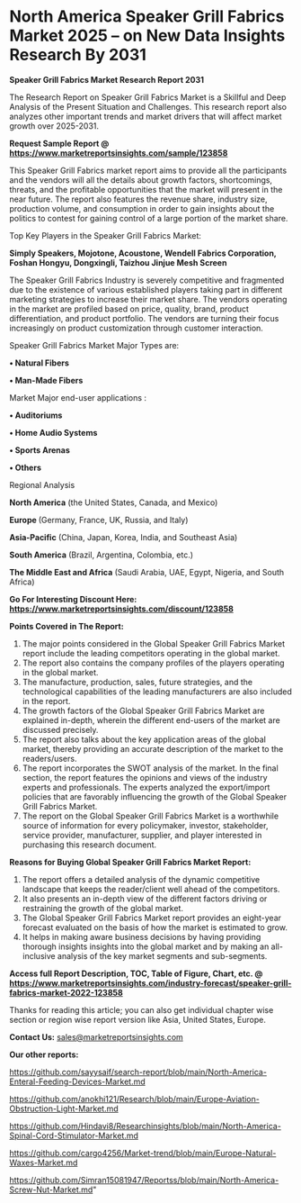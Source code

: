 # North America Speaker Grill Fabrics Market 2025 – on New Data Insights Research By 2031

<strong>Speaker Grill Fabrics Market Research Report 2031</strong>

The Research Report on Speaker Grill Fabrics Market is a Skillful and Deep Analysis of the Present Situation and Challenges. This research report also analyzes other important trends and market drivers that will affect market growth over 2025-2031.

<strong>Request Sample Report @ <a href=https://www.marketreportsinsights.com/sample/123858>https://www.marketreportsinsights.com/sample/123858</a></strong>

This Speaker Grill Fabrics market report aims to provide all the participants and the vendors will all the details about growth factors, shortcomings, threats, and the profitable opportunities that the market will present in the near future. The report also features the revenue share, industry size, production volume, and consumption in order to gain insights about the politics to contest for gaining control of a large portion of the market share.

Top Key Players in the Speaker Grill Fabrics Market:

<strong>Simply Speakers, Mojotone, Acoustone, Wendell Fabrics Corporation, Foshan Hongyu, Dongxingli, Taizhou Jinjue Mesh Screen</strong>

The Speaker Grill Fabrics Industry is severely competitive and fragmented due to the existence of various established players taking part in different marketing strategies to increase their market share. The vendors operating in the market are profiled based on price, quality, brand, product differentiation, and product portfolio. The vendors are turning their focus increasingly on product customization through customer interaction.

Speaker Grill Fabrics Market Major Types are:

<strong>• Natural Fibers

• Man-Made Fibers</strong>

Market Major end-user applications :

<strong>• Auditoriums

• Home Audio Systems

• Sports Arenas

• Others</strong>

Regional Analysis

</u><strong><b>North America</b></strong> (the United States, Canada, and Mexico)

<strong><b>Europe </b></strong>(Germany, France, UK, Russia, and Italy)

<strong><b>Asia-Pacific</b></strong> (China, Japan, Korea, India, and Southeast Asia)

<strong><b>South America</b></strong> (Brazil, Argentina, Colombia, etc.)

<strong><b>The Middle East and Africa</b></strong> (Saudi Arabia, UAE, Egypt, Nigeria, and South Africa)

<strong>Go For Interesting Discount Here: <a href=https://www.marketreportsinsights.com/discount/123858>https://www.marketreportsinsights.com/discount/123858</a></strong>

<strong>Points Covered in The Report:</strong>
<ol>
  <li>The major points considered in the Global Speaker Grill Fabrics Market report include the leading competitors operating in the global market.</li>
  <li>The report also contains the company profiles of the players operating in the global market.</li>
  <li>The manufacture, production, sales, future strategies, and the technological capabilities of the leading manufacturers are also included in the report.</li>
  <li>The growth factors of the Global Speaker Grill Fabrics Market are explained in-depth, wherein the different end-users of the market are discussed precisely.</li>
  <li>The report also talks about the key application areas of the global market, thereby providing an accurate description of the market to the readers/users.</li>
  <li>The report incorporates the SWOT analysis of the market. In the final section, the report features the opinions and views of the industry experts and professionals. The experts analyzed the export/import policies that are favorably influencing the growth of the Global Speaker Grill Fabrics Market.</li>
  <li>The report on the Global Speaker Grill Fabrics Market is a worthwhile source of information for every policymaker, investor, stakeholder, service provider, manufacturer, supplier, and player interested in purchasing this research document.</li>
</ol>
<strong>Reasons for Buying Global Speaker Grill Fabrics Market Report:</strong>

<ol>
  <li>The report offers a detailed analysis of the dynamic competitive landscape that keeps the reader/client well ahead of the competitors.</li>
  <li>It also presents an in-depth view of the different factors driving or restraining the growth of the global market.</li>
  <li>The Global Speaker Grill Fabrics Market report provides an eight-year forecast evaluated on the basis of how the market is estimated to grow.</li>
  <li>It helps in making aware business decisions by having providing thorough insights insights into the global market and by making an all-inclusive analysis of the key market segments and sub-segments.</li>
</ol>
<strong>Access full Report Description, TOC, Table of Figure, Chart, etc. @ <a href=https://www.marketreportsinsights.com/industry-forecast/speaker-grill-fabrics-market-2022-123858>https://www.marketreportsinsights.com/industry-forecast/speaker-grill-fabrics-market-2022-123858</a></strong>


Thanks for reading this article; you can also get individual chapter wise section or region wise report version like Asia, United States, Europe.

<strong>Contact Us:</strong>
sales@marketreportsinsights.com

<strong>Our other reports:</strong>

<a href=https://github.com/sayysaif/search-report/blob/main/North-America-Enteral-Feeding-Devices-Market.md>https://github.com/sayysaif/search-report/blob/main/North-America-Enteral-Feeding-Devices-Market.md</a>

<a href=https://github.com/anokhi121/Research/blob/main/Europe-Aviation-Obstruction-Light-Market.md>https://github.com/anokhi121/Research/blob/main/Europe-Aviation-Obstruction-Light-Market.md</a>

<a href=https://github.com/Hindavi8/Researchinsights/blob/main/North-America-Spinal-Cord-Stimulator-Market.md>https://github.com/Hindavi8/Researchinsights/blob/main/North-America-Spinal-Cord-Stimulator-Market.md</a>

<a href=https://github.com/cargo4256/Market-trend/blob/main/Europe-Natural-Waxes-Market.md>https://github.com/cargo4256/Market-trend/blob/main/Europe-Natural-Waxes-Market.md</a>

<a href=https://github.com/Simran15081947/Reportss/blob/main/North-America-Screw-Nut-Market.md>https://github.com/Simran15081947/Reportss/blob/main/North-America-Screw-Nut-Market.md</a>"
